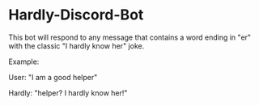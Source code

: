 # Hardly-Discord-Bot

This bot will respond to any message that contains a word ending in "er" with the classic "I hardly know her" joke.

Example:

User: "I am a good helper"

Hardly: "helper? I hardly know her!"
